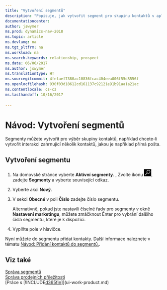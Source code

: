 ```yaml
---
title: "Vytvoření segmentů"
description: "Popisuje, jak vytvořit segment pro skupinu kontaktů v aplikaci Dynamics NAV, například za účelem cílení na několik kontaktů s přímou poštou."
documentationcenter: 
author: jswymer
ms.prod: dynamics-nav-2018
ms.topic: article
ms.devlang: na
ms.tgt_pltfrm: na
ms.workload: na
ms.search.keywords: relationship, prospect
ms.date: 06/06/2017
ms.author: jswymer
ms.translationtype: HT
ms.sourcegitcommit: 4fefaef7380ac10836fcac404eea006f55d8556f
ms.openlocfilehash: 930f03d18612cd161137c92121e91b91aa1a21ac
ms.contentlocale: cs-cz
ms.lasthandoff: 10/16/2017

---
```

# <a name="how-to-create-segments"></a>Návod: Vytvoření segmentů
Segmenty můžete vytvořit pro výběr skupiny kontaktů, například chcete-li vytvořit interakci zahrnující několik kontaktů, jakou je například přímá pošta.

## <a name="to-create-a-segment"></a>Vytvoření segmentu
1. Na domovské stránce vyberte **Aktivní segmenty**. , Zvolte ikonu ![Vyhledat stránku nebo sestavu](media/ui-search/search_small.png "Ikona Vyhledat stránku nebo sestavu"), zadejte **Segmenty** a vyberte související odkaz.
2. Vyberte akci **Nový**.
3. V sekci **Obecné** v poli **Číslo** zadejte číslo segmentu.

    Alternativně, pokud jste nastavili číselné řady pro segmenty v okně **Nastavení marketingu**, můžete zmáčknout Enter pro vybrání dalšího čísla segmentu, které je k dispozici.
4. Vyplňte pole v hlavičce.

Nyní můžete do segmentu přidat kontakty. Další informace naleznete v tématu [Návod: Přidání kontaktů do segmentů.](marketing-add-contact-segment.md).

## <a name="see-also"></a>Viz také
[Správa segmentů](marketing-segments.md)  
[Správa prodejních příležitostí](marketing-manage-sales-opportunities.md)  
[Práce s [!INCLUDE[d365fin](includes/d365fin_md.md)]](ui-work-product.md)  

